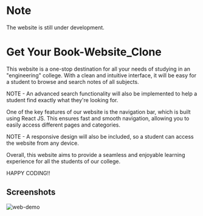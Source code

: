 # Note

The website is still under development.




#  Get Your Book-Website_Clone

This website is a one-stop destination for all your needs of studying in an "engineering" college. With a clean and intuitive interface, it will be easy for a student to browse and search notes of all subjects. 

NOTE -  An advanced search functionality will also be implemented to help a student find exactly what they're looking for.

One of the key features of our website is the navigation bar, which is built using React JS. This ensures fast and smooth navigation, allowing you to easily access different pages and categories. 

NOTE - A responsive design will also be included, so a student can access the website from any device.

Overall, this website aims to provide a seamless and enjoyable learning experience for all the students of our college. 


HAPPY CODING!!


## Screenshots


![web-demo](https://user-images.githubusercontent.com/117503011/211112061-28acfe91-8b1f-4f50-8869-6df9a4486641.png)


